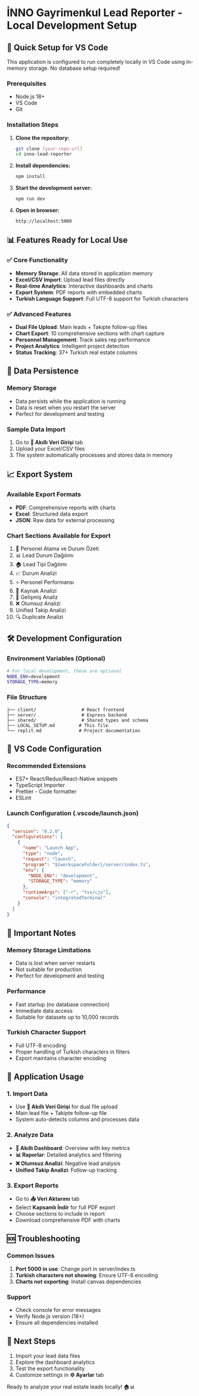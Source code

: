 # İNNO Gayrimenkul Lead Reporter - Local Development Setup

## 🚀 Quick Setup for VS Code

This application is configured to run completely locally in VS Code using in-memory storage. No database setup required!

### Prerequisites

- Node.js 18+
- VS Code
- Git

### Installation Steps

1. **Clone the repository:**

   ```bash
   git clone [your-repo-url]
   cd inno-lead-reporter
   ```

2. **Install dependencies:**

   ```bash
   npm install
   ```

3. **Start the development server:**

   ```bash
   npm run dev
   ```

4. **Open in browser:**
   ```
   http://localhost:5000
   ```

## 📊 Features Ready for Local Use

### ✅ Core Functionality

- **Memory Storage**: All data stored in application memory
- **Excel/CSV Import**: Upload lead files directly
- **Real-time Analytics**: Interactive dashboards and charts
- **Export System**: PDF reports with embedded charts
- **Turkish Language Support**: Full UTF-8 support for Turkish characters

### ✅ Advanced Features

- **Dual File Upload**: Main leads + Takipte follow-up files
- **Chart Export**: 10 comprehensive sections with chart capture
- **Personnel Management**: Track sales rep performance
- **Project Analytics**: Intelligent project detection
- **Status Tracking**: 37+ Turkish real estate columns

## 💾 Data Persistence

### Memory Storage

- Data persists while the application is running
- Data is reset when you restart the server
- Perfect for development and testing

### Sample Data Import

1. Go to **🧠 Akıllı Veri Girişi** tab
2. Upload your Excel/CSV files
3. The system automatically processes and stores data in memory

## 📈 Export System

### Available Export Formats

- **PDF**: Comprehensive reports with charts
- **Excel**: Structured data export
- **JSON**: Raw data for external processing

### Chart Sections Available for Export

1. 👥 Personel Atama ve Durum Özeti
2. 📊 Lead Durum Dağılımı
3. 🏠 Lead Tipi Dağılımı
4. 📈 Durum Analizi
5. ⭐ Personel Performansı
6. 🎯 Kaynak Analizi
7. 🧠 Gelişmiş Analiz
8. ❌ Olumsuz Analizi
9. Unified Takip Analizi
10. 🔍 Duplicate Analizi

## 🛠️ Development Configuration

### Environment Variables (Optional)

```bash
# For local development, these are optional
NODE_ENV=development
STORAGE_TYPE=memory
```

### File Structure

```
├── client/                 # React frontend
├── server/                 # Express backend
├── shared/                 # Shared types and schema
├── LOCAL_SETUP.md         # This file
└── replit.md              # Project documentation
```

## 🔧 VS Code Configuration

### Recommended Extensions

- ES7+ React/Redux/React-Native snippets
- TypeScript Importer
- Prettier - Code formatter
- ESLint

### Launch Configuration (.vscode/launch.json)

```json
{
  "version": "0.2.0",
  "configurations": [
    {
      "name": "Launch App",
      "type": "node",
      "request": "launch",
      "program": "${workspaceFolder}/server/index.ts",
      "env": {
        "NODE_ENV": "development",
        "STORAGE_TYPE": "memory"
      },
      "runtimeArgs": ["-r", "tsx/cjs"],
      "console": "integratedTerminal"
    }
  ]
}
```

## 🚨 Important Notes

### Memory Storage Limitations

- Data is lost when server restarts
- Not suitable for production
- Perfect for development and testing

### Performance

- Fast startup (no database connection)
- Immediate data access
- Suitable for datasets up to 10,000 records

### Turkish Character Support

- Full UTF-8 encoding
- Proper handling of Turkish characters in filters
- Export maintains character encoding

## 📱 Application Usage

### 1. Import Data

- Use **🧠 Akıllı Veri Girişi** for dual file upload
- Main lead file + Takipte follow-up file
- System auto-detects columns and processes data

### 2. Analyze Data

- **🧠 Akıllı Dashboard**: Overview with key metrics
- **📊 Raporlar**: Detailed analytics and filtering
- **❌ Olumsuz Analizi**: Negative lead analysis
- **Unified Takip Analizi**: Follow-up tracking

### 3. Export Reports

- Go to **📤 Veri Aktarımı** tab
- Select **Kapsamlı İndir** for full PDF export
- Choose sections to include in report
- Download comprehensive PDF with charts

## 🆘 Troubleshooting

### Common Issues

1. **Port 5000 in use**: Change port in server/index.ts
2. **Turkish characters not showing**: Ensure UTF-8 encoding
3. **Charts not exporting**: Install canvas dependencies

### Support

- Check console for error messages
- Verify Node.js version (18+)
- Ensure all dependencies installed

## 🎯 Next Steps

1. Import your lead data files
2. Explore the dashboard analytics
3. Test the export functionality
4. Customize settings in **⚙️ Ayarlar** tab

Ready to analyze your real estate leads locally! 🏠📊
